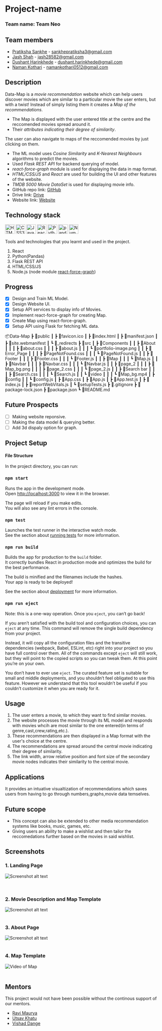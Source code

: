 # Project-name

### Team name: Team Neo

## Team members

* [Pratiksha Sankhe](https://github.com/psankhe28) - sankhepratiksha3@gmail.com
* [Jash Shah](https://github.com/Jash-Shah) - jash28582@gmail.com
* [Dushant Harinkhede](https://github.com/Dushant12) - dushant.harinkhede@gmail.com
* [Naman Kothari](https://github.com/NamanKothari5) - namankothari0512@gmail.com

## Description
<!-- Add your project description here. Your project description should cover how your website/app works. That way you can convey what your project is without the need for anyone to view the code. A more detailed readme in your project repository is encouraged, which can include build and use instructions etc.

* Use bullet points for any feature descriptions you may want to add


Don't forget to replace the link here with *your own Github repository* link.

Along with this, add the link of the drive folder that contains the app APK/Screenshots/Screen Recordings. If you have hosted your project on the web, add that link as well. -->
Data-Map is a *movie recommendation* website which can help users discover movies which are similar to a particular movie the user enters, but with a twist! Instead of simply listing them  it creates a *Map of the recommendations*. 

* The Map is displayed with the user entered title at the centre and the reccomended movies spread around it.
* Their *attributes indicating their degree of similarity*.

The user can also navigate to maps of the reccomended movies by just clicking on them.
* The ML model uses *Cosine Similarity* and *K-Nearest Neighbours* algorithms to predict the movies.
* Used *Flask REST API* for backend querying of model. 
* *react-force-graph* module is used for displaying the data in map format. 
* *HTML/CSS/JS* and *React* are used for building the UI and other features of the website. 
* *TMDB 5000 Movie DataSet* is used for displaying movie info.
* GitHub repo link: [GitHub](https://github.com/psankhe28/Data-Map)
* Drive link: [Drive](https://drive.google.com/drive/folders/1ZmfBMEtB4kXJ2Nkdq5H-4-CCTHRwF7iU?usp=sharing)
* Website link: [Website](https://data-map.vercel.app/)

## Technology stack
<a href="https://www.w3.org/TR/html5/" title="HTML5"><img src="https://github.com/get-icon/geticon/raw/master/icons/html-5.svg" alt="HTML5" width="31px" height="31px"></a>
<a href="https://www.w3.org/TR/CSS/" title="CSS3"><img src="https://github.com/get-icon/geticon/raw/master/icons/css-3.svg" alt="CSS3" width="31px" height="31px"></a>
<a href="https://developer.mozilla.org/en-US/docs/Web/JavaScript" title="JavaScript"><img src="https://github.com/get-icon/geticon/raw/master/icons/javascript.svg" alt="JavaScript" width="31px" height="31px"></a>
<a href="https://reactjs.org/" title="React"><img src="https://github.com/get-icon/geticon/raw/master/icons/react.svg" alt="React" width="31px" height="31px"></a>
<a href="https://www.python.org/" title="Python"><img src="https://github.com/get-icon/geticon/raw/master/icons/python.svg" alt="Python" width="31px" height="31px"></a>
<a href="https://pandas.pydata.org/" title="pandas"><img src="https://github.com/get-icon/geticon/raw/master/icons/pandas-icon.svg" alt="pandas" width="31px" height="31px"></a>
<a href="https://numpy.org/" title="NumPy"><img src="https://github.com/get-icon/geticon/raw/master/icons/numpy-icon.svg" alt="NumPy" width="31px" height="31px"></a>

Tools and technologies that you learnt and used in the project.

1. React 
2. Python(Pandas)
3. Flask REST API
4. HTML/CSS/JS 
5. Node.js (node module [react-force-graph](https://github.com/vasturiano/react-force-graph#link-styling))

## Progress

- [x] Design and Train ML Model.
- [x] Design Website UI.
- [x] Setup API services to display info of Movies.
- [x] Implement react-force-graph for creating Map.
- [x] Create Map using react-force-graph.
- [x] Setup API using Flask for fetching ML data.

<!-- List down all the tasks/features for your project and cross out the ones which are completed. -->
📦Data-Map
 ┣ 📂public
 ┃ ┣ 📜favicon.ico
 ┃ ┣ 📜index.html
 ┃ ┣ 📜manifest.json
 ┃ ┣ 📜site.webmanifest
 ┃ ┗ 📜_redirects
 ┣ 📂src
 ┃ ┣ 📂Components
 ┃ ┃ ┣ 📂About
 ┃ ┃ ┃ ┣ 📜about.css
 ┃ ┃ ┃ ┣ 📜about.js
 ┃ ┃ ┃ ┗ 📜portfolio-image.png
 ┃ ┃ ┣ 📂Error_Page
 ┃ ┃ ┃ ┣ 📜PageNotFound.css
 ┃ ┃ ┃ ┗ 📜PageNotFound.js
 ┃ ┃ ┣ 📂Footer
 ┃ ┃ ┃ ┣ 📜Footer.css
 ┃ ┃ ┃ ┗ 📜Footer.js
 ┃ ┃ ┣ 📂Map
 ┃ ┃ ┃ ┗ 📜Map.js
 ┃ ┃ ┣ 📂Navbar
 ┃ ┃ ┃ ┣ 📜Navbar.css
 ┃ ┃ ┃ ┗ 📜Navbar.js
 ┃ ┃ ┣ 📂page_2
 ┃ ┃ ┃ ┣ 📜Map_bg.png
 ┃ ┃ ┃ ┣ 📜page_2.css
 ┃ ┃ ┃ ┗ 📜page_2.js
 ┃ ┃ ┣ 📂Search bar
 ┃ ┃ ┃ ┣ 📜Search.css
 ┃ ┃ ┃ ┗ 📜Search.js
 ┃ ┃ ┗ 📂video
 ┃ ┃ ┃ ┗ 📜Map_bg.mp4
 ┃ ┣ 📂config
 ┃ ┃ ┗ 📜config.js
 ┃ ┣ 📜App.css
 ┃ ┣ 📜App.js
 ┃ ┣ 📜App.test.js
 ┃ ┣ 📜index.js
 ┃ ┣ 📜reportWebVitals.js
 ┃ ┗ 📜setupTests.js
 ┣ 📜.gitignore
 ┣ 📜package-lock.json
 ┣ 📜package.json
 ┗ 📜README.md
 
## Future Prospects
- [ ] Making website reponsive.
- [ ] Making the data model & querying better.
- [ ] Add 3d dispaly option for graph.

## Project Setup
#### File Structure

In the project directory, you can run:

### `npm start`

Runs the app in the development mode.\
Open [http://localhost:3000](http://localhost:3000) to view it in the browser.

The page will reload if you make edits.\
You will also see any lint errors in the console.

### `npm test`

Launches the test runner in the interactive watch mode.\
See the section about [running tests](https://facebook.github.io/create-react-app/docs/running-tests) for more information.

### `npm run build`

Builds the app for production to the `build` folder.\
It correctly bundles React in production mode and optimizes the build for the best performance.

The build is minified and the filenames include the hashes.\
Your app is ready to be deployed!

See the section about [deployment](https://facebook.github.io/create-react-app/docs/deployment) for more information.

### `npm run eject`

Note: this is a one-way operation. Once you `eject`, you can’t go back!

If you aren’t satisfied with the build tool and configuration choices, you can `eject` at any time. This command will remove the single build dependency from your project.

Instead, it will copy all the configuration files and the transitive dependencies (webpack, Babel, ESLint, etc) right into your project so you have full control over them. All of the commands except `eject` will still work, but they will point to the copied scripts so you can tweak them. At this point you’re on your own.

You don’t have to ever use `eject`. The curated feature set is suitable for small and middle deployments, and you shouldn’t feel obligated to use this feature. However we understand that this tool wouldn’t be useful if you couldn’t customize it when you are ready for it.

## Usage
1. The user enters a movie, to which they want to find similar movies.
2. The website processes the movie through its ML model and responds with movies whcih are most similar to the one entered(in terms of genre,cast,crew,rating,etc.).
3. These recommendations are then displayed in a Map format with the user's choice at the centre.
4. The recommendations are spread around the central movie indicating their degree of similarity.
5. The link width, arrow relative position and font size of the secondary movie nodes indicates their similarity to the central movie.


## Applications
It provides an intuative visualtization of recommendations which saves users from having to go through numbers,graphs,movie data temselves.


## Future scope
* This concept can also be extended to other media recommendation systems like books, music, games, etc.
* Giving users an ability to make a wishlist and then tailor the reccomedations further based on the movies in said wishlist.
## Screenshots
<!-- Add a few screenshots for parts of the project completed till now to give the viewer a quick idea of what your project looks like. After all, a picture speaks a thousand words.

You'll have to link the screenshots from your drive folder here. -->
### 1. Landing Page
![Screenshot alt text]("")<br/><br/><br/>


### 2. Movie Description and Map Template
![Screenshot alt text]("")<br/><br/>

### 3. About Page
![Screenshot alt text]("")<br/><br/>

### 4. Map Template
![Video of Map]( https://drive.google.com/uc?export=view&id=1E0OD6x1Ab-4Hg0uRCNdK811ZJ-03f2aC "Map Template Video")<br/><br/>
<!-- Use this template as a guide for writing your documentation. Feel free to customize and adapt it for you project.
For more Markdown syntax help, visit [here](https://www.markdownguide.org/basic-syntax/) -->

## Mentors
  This project would not have been possible without the continous support of our mentors.
* [Ravi Maurya](https://github.com/RaviMauryaHootowl)
* [Utsav Khatu](https://github.com/utsavk28)
* [Vishad Dange](https://github.com/vishalbdange)
